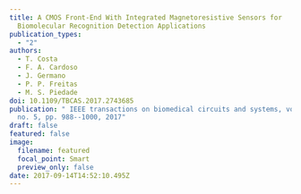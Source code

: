 ```yaml
---
title: A CMOS Front-End With Integrated Magnetoresistive Sensors for
  Biomolecular Recognition Detection Applications
publication_types:
  - "2"
authors:
  - T. Costa
  - F. A. Cardoso
  - J. Germano
  - P. P. Freitas
  - M. S. Piedade
doi: 10.1109/TBCAS.2017.2743685
publication: " IEEE transactions on biomedical circuits and systems, vol. 11,
  no. 5, pp. 988--1000, 2017"
draft: false
featured: false
image:
  filename: featured
  focal_point: Smart
  preview_only: false
date: 2017-09-14T14:52:10.495Z
---
```

